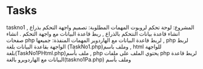 # Tasks
 taskno1
 المشروع: لوحة تحكم لروبوت 
المهمات المطلوبة: تصميم واجهة التحكم بذراع , انشاء قاعدة بيانات النتحكم بالذراع , ربط قاعدة البيانات مع واجهة التحكم
. انشاء صفحات php  لريط قاعدة البيانات مع الهاردوير 
المهمات المنفذة: جميعها 
, php لربط الواجهة بقاعدة البيانات بلغة (TaskNo1.php)وملف باسم , html للواجهة بلغة(TaskNo1PHtml.php)ملف بأسم  , php يحتوي الملف على ملفات
 php لريط قاعدة البيانات مع الهاردويرو بالغة(taskno1Pa.php) وملف بأسم 
